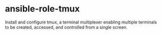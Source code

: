 # ansible-role-tmux
Install and configure tmux, a terminal multiplexer enabling multiple terminals to be created, accessed, and controlled from a single screen.
